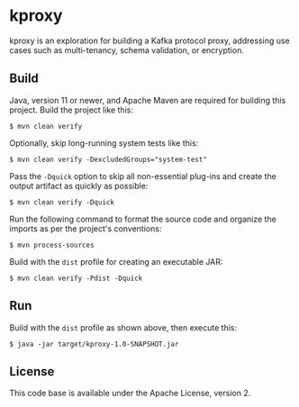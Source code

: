 # kproxy

kproxy is an exploration for building a Kafka protocol proxy,
addressing use cases such as multi-tenancy, schema validation, or encryption.

## Build

Java, version 11 or newer, and Apache Maven are required for building this project.
Build the project like this:

```
$ mvn clean verify
```

Optionally, skip long-running system tests like this:

```
$ mvn clean verify -DexcludedGroups="system-test"
```

Pass the `-Dquick` option to skip all non-essential plug-ins and create the output artifact as quickly as possible:

```
$ mvn clean verify -Dquick
```

Run the following command to format the source code and organize the imports as per the project's conventions:

```
$ mvn process-sources
```

Build with the `dist` profile for creating an executable JAR:

```
$ mvn clean verify -Pdist -Dquick
```

## Run

Build with the `dist` profile as shown above, then execute this:

```
$ java -jar target/kproxy-1.0-SNAPSHOT.jar
```

## License

This code base is available under the Apache License, version 2.
